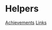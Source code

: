 

# Helpers
[Achievements](www.notion.so/c0967353-8d85-4ac4-b148-c78fd680aafc)
[Links](www.notion.so/686e2832-abce-45df-931a-d031a4aad1c9)
